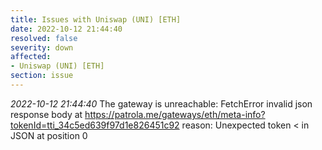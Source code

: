 ```yaml
---
title: Issues with Uniswap (UNI) [ETH]
date: 2022-10-12 21:44:40
resolved: false
severity: down
affected:
- Uniswap (UNI) [ETH]
section: issue
---
```


*2022-10-12 21:44:40* The gateway is unreachable: FetchError invalid json response body at https://patrola.me/gateways/eth/meta-info?tokenId=tti_34c5ed639f97d1e826451c92 reason: Unexpected token < in JSON at position 0